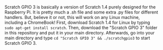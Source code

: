 Scratch GPIO 3 is basically a version of Scratch 1.4 purely designed for the Raspberry Pi. It is pretty much a .sh file and some extra .py files for
different handlers. But, believe it or not, this will work on any Linux machine, including a ChromeBook! First, download Scratch 1.4 for Linux by typing
`sudo apt-get install scratch`. Then, download the "Scratch GPIO 3" folder in this repository and put it in your main directory. Afterwards, go into your main directory and type `cd "Scratch GPIO 3" && ./scratchgpio3` to start Scratch GPIO 3.
